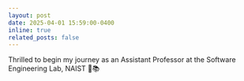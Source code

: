 ```yaml
---
layout: post
date: 2025-04-01 15:59:00-0400
inline: true
related_posts: false
---
```


Thrilled to begin my journey as an Assistant Professor at the Software Engineering Lab, NAIST 🚀📚
